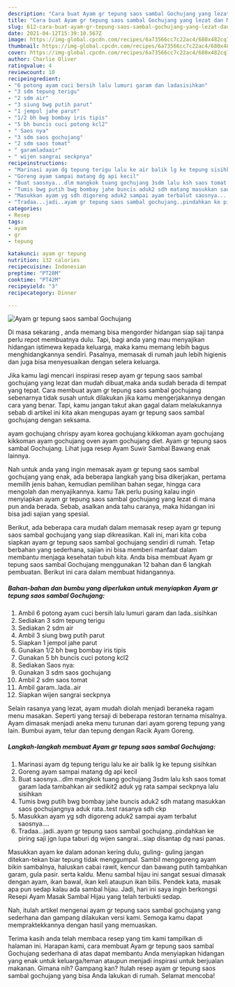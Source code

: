 ```yaml
---
description: "Cara buat Ayam gr tepung saos sambal Gochujang yang lezat dan Mudah Dibuat"
title: "Cara buat Ayam gr tepung saos sambal Gochujang yang lezat dan Mudah Dibuat"
slug: 612-cara-buat-ayam-gr-tepung-saos-sambal-gochujang-yang-lezat-dan-mudah-dibuat
date: 2021-04-12T15:39:10.567Z
image: https://img-global.cpcdn.com/recipes/6a73566cc7c22ac4/680x482cq70/ayam-gr-tepung-saos-sambal-gochujang-foto-resep-utama.jpg
thumbnail: https://img-global.cpcdn.com/recipes/6a73566cc7c22ac4/680x482cq70/ayam-gr-tepung-saos-sambal-gochujang-foto-resep-utama.jpg
cover: https://img-global.cpcdn.com/recipes/6a73566cc7c22ac4/680x482cq70/ayam-gr-tepung-saos-sambal-gochujang-foto-resep-utama.jpg
author: Charlie Oliver
ratingvalue: 4
reviewcount: 10
recipeingredient:
- "6 potong ayam cuci bersih lalu lumuri garam dan ladasisihkan"
- "3 sdm tepung terigu"
- "2 sdm air"
- "3 siung bwg putih parut"
- "1 jempol jahe parut"
- "1/2 bh bwg bombay iris tipis"
- "5 bh buncis cuci potong kcl2"
- " Saos nya"
- "3 sdm saos gochujang"
- "2 sdm saos tomat"
- " garamladaair"
- " wijen sangrai seckpnya"
recipeinstructions:
- "Marinasi ayam dg tepung terigu lalu ke air balik lg ke tepung sisihkan"
- "Goreng ayam sampai matang dg api kecil"
- "Buat saosnya...dlm mangkok tuang gochujang 3sdm lalu ksh saos tomat garam lada tambahkan air sedikit2 aduk yg rata sampai seckpnya lalu sisihkan"
- "Tumis bwg putih bwg bombay jahe buncis aduk2 sdh matang masukkan saos gochujangnya aduk rata..test rasanya sdh ckp"
- "Masukkan ayam yg sdh digoreng aduk2 sampai ayam terbalut saosnya...."
- "Tradaa...jadi..ayam gr tepung saos sambal gochujang..pindahkan ke piring saji jgn lupa taburi dg wijen sangrai...siap disantap dg nasi panas."
categories:
- Resep
tags:
- ayam
- gr
- tepung

katakunci: ayam gr tepung 
nutrition: 132 calories
recipecuisine: Indonesian
preptime: "PT28M"
cooktime: "PT42M"
recipeyield: "3"
recipecategory: Dinner

---
```



![Ayam gr tepung saos sambal Gochujang](https://img-global.cpcdn.com/recipes/6a73566cc7c22ac4/680x482cq70/ayam-gr-tepung-saos-sambal-gochujang-foto-resep-utama.jpg)

Di masa  sekarang , anda memang bisa mengorder hidangan siap saji tanpa perlu repot membuatnya dulu. Tapi, bagi anda yang mau menyajikan hidangan istimewa kepada keluarga, maka kamu memang lebih bagus menghidangkannya sendiri. Pasalnya, memasak di rumah jauh lebih higienis dan juga bisa menyesuaikan dengan selera keluarga.

Jika kamu lagi mencari inspirasi resep ayam gr tepung saos sambal gochujang yang lezat dan mudah dibuat,maka anda sudah berada di tempat yang tepat. Cara membuat ayam gr tepung saos sambal gochujang  sebenarnya tidak susah untuk dilakukan jika kamu mengerjakannya dengan cara yang benar. Tapi, kamu jangan takut akan gagal dalam melakukannya 
sebab di artikel ini kita akan mengupas ayam gr tepung saos sambal gochujang dengan seksama.  

ayam gochujang chrispy ayam korea gochujang kikkoman ayam gochujang kikkoman ayam gochujang oven ayam gochujang diet. Ayam gr tepung saos sambal Gochujang. Lihat juga resep Ayam Suwir Sambal Bawang enak lainnya.

Nah untuk anda yang ingin memasak ayam gr tepung saos sambal gochujang yang enak, ada beberapa langkah yang bisa dikerjakan, pertama memilih jenis bahan, kemudian pemilihan bahan segar, hingga cara mengolah dan menyajikannya. kamu Tak perlu pusing kalau ingin menyiapkan ayam gr tepung saos sambal gochujang yang lezat di mana pun anda berada. Sebab, asalkan anda  tahu caranya, maka hidangan ini bisa jadi sajian yang spesial.

Berikut, ada beberapa cara mudah dalam memasak resep ayam gr tepung saos sambal gochujang yang siap dikreasikan. Kali ini, mari kita coba siapkan ayam gr tepung saos sambal gochujang sendiri di rumah. Tetap berbahan yang sederhana, sajian ini bisa memberi manfaat dalam membantu menjaga kesehatan tubuh kita. Anda bisa membuat Ayam gr tepung saos sambal Gochujang menggunakan 12 bahan dan 6 langkah pembuatan. Berikut ini cara dalam membuat hidangannya.

<!--inarticleads1-->

##### Bahan-bahan dan bumbu yang diperlukan untuk menyiapkan Ayam gr tepung saos sambal Gochujang:

1. Ambil 6 potong ayam cuci bersih lalu lumuri garam dan lada..sisihkan
1. Sediakan 3 sdm tepung terigu
1. Sediakan 2 sdm air
1. Ambil 3 siung bwg putih parut
1. Siapkan 1 jempol jahe parut
1. Gunakan 1/2 bh bwg bombay iris tipis
1. Gunakan 5 bh buncis cuci potong kcl2
1. Sediakan  Saos nya:
1. Gunakan 3 sdm saos gochujang
1. Ambil 2 sdm saos tomat
1. Ambil  garam..lada..air
1. Siapkan  wijen sangrai seckpnya


Selain rasanya yang lezat, ayam mudah diolah menjadi beraneka ragam menu masakan. Seperti yang tersaji di beberapa restoran ternama misalnya. Ayam dimasak menjadi aneka menu turunan dari ayam goreng tepung yang lain. Bumbui ayam, telur dan tepung dengan Racik Ayam Goreng. 

<!--inarticleads2-->

##### Langkah-langkah membuat Ayam gr tepung saos sambal Gochujang:

1. Marinasi ayam dg tepung terigu lalu ke air balik lg ke tepung sisihkan
1. Goreng ayam sampai matang dg api kecil
1. Buat saosnya...dlm mangkok tuang gochujang 3sdm lalu ksh saos tomat garam lada tambahkan air sedikit2 aduk yg rata sampai seckpnya lalu sisihkan
1. Tumis bwg putih bwg bombay jahe buncis aduk2 sdh matang masukkan saos gochujangnya aduk rata..test rasanya sdh ckp
1. Masukkan ayam yg sdh digoreng aduk2 sampai ayam terbalut saosnya....
1. Tradaa...jadi..ayam gr tepung saos sambal gochujang..pindahkan ke piring saji jgn lupa taburi dg wijen sangrai...siap disantap dg nasi panas.


Masukkan ayam ke dalam adonan kering dulu, guling- guling jangan ditekan-tekan biar tepung tidak menggumpal. Sambil menggoreng ayam bikin sambalnya, haluskan cabai rawit, kencur dan bawang putih tambahkan garam, gula pasir. serta kaldu. Menu sambal hijau ini sangat sesuai dimasak dengan ayam, ikan bawal, ikan keli ataupun ikan bilis. Pendek kata, masak apa pun sedap kalau ada sambal hijau. Jadi, hari ini saya ingin berkongsi Resepi Ayam Masak Sambal Hijau yang telah terbukti sedap. 

Nah, itulah artikel mengenai  ayam gr tepung saos sambal gochujang  yang sederhana dan gampang dilakukan versi kami. Semoga kamu dapat mempraktekkannya dengan hasil yang memuaskan. 

Terima kasih anda telah membaca resep yang tim kami tampilkan di halaman ini. Harapan kami, cara membuat  Ayam gr tepung saos sambal Gochujang sederhana di atas dapat membantu Anda menyiapkan hidangan yang enak untuk keluarga/teman ataupun menjadi inspirasi untuk berjualan makanan. Gimana nih? Gampang kan? Itulah resep ayam gr tepung saos sambal gochujang yang bisa Anda lakukan di rumah. Selamat mencoba!

